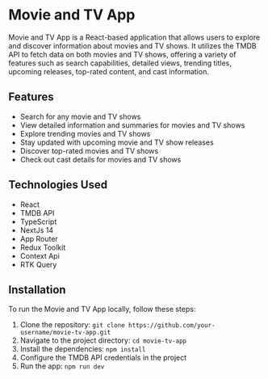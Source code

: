# Movie and TV App

Movie and TV App is a React-based application that allows users to explore and discover information about movies and TV shows. It utilizes the TMDB API to fetch data on both movies and TV shows, offering a variety of features such as search capabilities, detailed views, trending titles, upcoming releases, top-rated content, and cast information.

## Features

- Search for any movie and TV shows
- View detailed information and summaries for movies and TV shows
- Explore trending movies and TV shows
- Stay updated with upcoming movie and TV show releases 
- Discover top-rated movies and TV shows
- Check out cast details for movies and TV shows

## Technologies Used

- React
- TMDB API
- TypeScript
- NextJs 14
- App Router
- Redux Toolkit
- Context Api
- RTK Query

## Installation

To run the Movie and TV App locally, follow these steps:

1. Clone the repository: `git clone https://github.com/your-username/movie-tv-app.git`
2. Navigate to the project directory: `cd movie-tv-app`
3. Install the dependencies: `npm install`
4. Configure the TMDB API credentials in the project
5. Run the app: `npm run dev`

